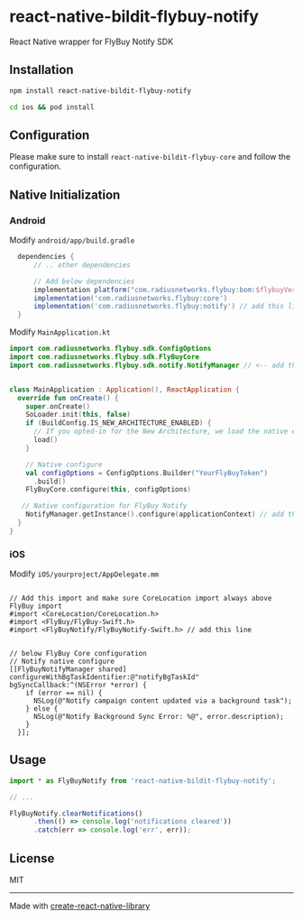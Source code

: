 # react-native-bildit-flybuy-notify

React Native wrapper for FlyBuy Notify SDK

## Installation

```sh
npm install react-native-bildit-flybuy-notify

cd ios && pod install
```

## Configuration

Please make sure to install `react-native-bildit-flybuy-core` and follow the configuration.


## Native Initialization

### Android

Modify `android/app/build.gradle`

```gradle
  dependencies {
      // .. other dependencies

      // Add below dependencies
      implementation platform("com.radiusnetworks.flybuy:bom:$flybuyVersion")
      implementation('com.radiusnetworks.flybuy:core')
      implementation('com.radiusnetworks.flybuy:notify') // add this line
  }
```

Modify `MainApplication.kt`

```kotlin
import com.radiusnetworks.flybuy.sdk.ConfigOptions
import com.radiusnetworks.flybuy.sdk.FlyBuyCore
import com.radiusnetworks.flybuy.sdk.notify.NotifyManager // <-- add this import


class MainApplication : Application(), ReactApplication {
  override fun onCreate() {
    super.onCreate()
    SoLoader.init(this, false)
    if (BuildConfig.IS_NEW_ARCHITECTURE_ENABLED) {
      // If you opted-in for the New Architecture, we load the native entry point for this app.
      load()
    }

    // Native configure
    val configOptions = ConfigOptions.Builder("YourFlyBuyToken")
      .build()
    FlyBuyCore.configure(this, configOptions)

   // Native configuration for FlyBuy Notify
    NotifyManager.getInstance().configure(applicationContext) // add this line
  }
}
```


### iOS


Modify `iOS/yourproject/AppDelegate.mm`

```objc

// Add this import and make sure CoreLocation import always above FlyBuy import
#import <CoreLocation/CoreLocation.h>
#import <FlyBuy/FlyBuy-Swift.h>
#import <FlyBuyNotify/FlyBuyNotify-Swift.h> // add this line

```

```objc

// below FlyBuy Core configuration
// Notify native configure
[[FlyBuyNotifyManager shared] configureWithBgTaskIdentifier:@"notifyBgTaskId" bgSyncCallback:^(NSError *error) {
    if (error == nil) {
      NSLog(@"Notify campaign content updated via a background task");
    } else {
      NSLog(@"Notify Background Sync Error: %@", error.description);
    }
  }];
```

## Usage


```js
import * as FlyBuyNotify from 'react-native-bildit-flybuy-notify';

// ...

FlyBuyNotify.clearNotifications()
      .then(() => console.log('notifications cleared'))
      .catch(err => console.log('err', err));
```

## License

MIT

---

Made with [create-react-native-library](https://github.com/callstack/react-native-builder-bob)
